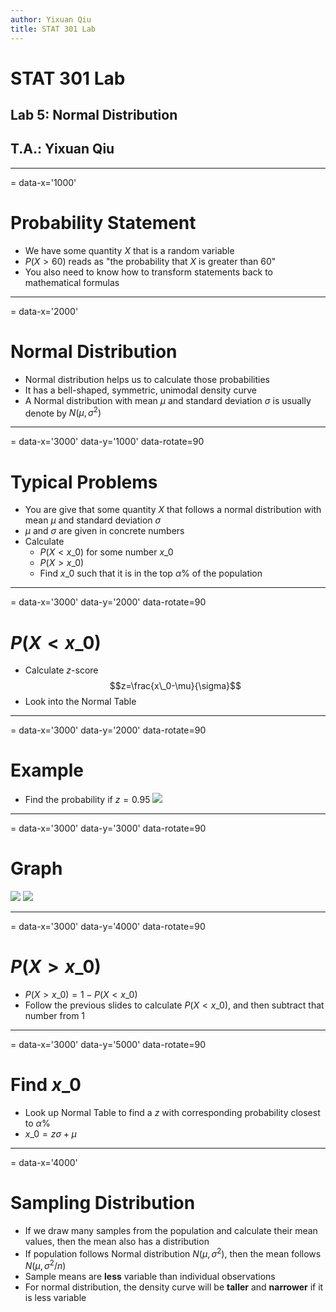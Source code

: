 ```yaml
---
author: Yixuan Qiu
title: STAT 301 Lab
---
```

# STAT 301 Lab
## Lab 5: Normal Distribution
## T.A.: Yixuan Qiu


---
= data-x='1000'
# Probability Statement
- We have some quantity $X$ that is a random variable
- $P(X>60)$ reads as "the probability that $X$ is greater than 60"
- You also need to know how to transform statements back to mathematical formulas



---
= data-x='2000'
# Normal Distribution
- Normal distribution helps us to calculate those probabilities
- It has a bell-shaped, symmetric, unimodal density curve
- A Normal distribution with mean $\mu$ and standard deviation $\sigma$ is usually denote by $N(\mu, \sigma^2)$



---
= data-x='3000' data-y='1000' data-rotate=90
# Typical Problems
- You are give that some quantity $X$ that follows a normal distribution with mean $\mu$
and standard deviation $\sigma$
- $\mu$ and $\sigma$ are given in concrete numbers
- Calculate
  - $P(X<x\_0)$ for some number $x\_0$
  - $P(X>x\_0)$
  - Find $x\_0$ such that it is in the top $\alpha$% of the population



---
= data-x='3000' data-y='2000' data-rotate=90
# $P(X<x\_0)$
- Calculate $z$-score
$$z=\frac{x\_0-\mu}{\sigma}$$
- Look into the Normal Table



---
= data-x='3000' data-y='2000' data-rotate=90
# Example
- Find the probability if $z=0.95$
![](normal_table.png)



---
= data-x='3000' data-y='3000' data-rotate=90
# Graph
![](dnorm.png)
![](dnorm2.png)


---
= data-x='3000' data-y='4000' data-rotate=90
# $P(X>x\_0)$
- $P(X>x\_0)=1-P(X<x\_0)$
- Follow the previous slides to calculate $P(X<x\_0)$, and then subtract that number from 1



---
= data-x='3000' data-y='5000' data-rotate=90
# Find $x\_0$
- Look up Normal Table to find a $z$ with corresponding probability closest to $\alpha$%
- $x\_0=z\sigma+\mu$



---
= data-x='4000'
# Sampling Distribution
- If we draw many samples from the population and calculate their mean values, then the mean also has a distribution
- If population follows Normal distribution $N(\mu, \sigma^2)$, then the mean follows $N(\mu, \sigma^2/n)$
- Sample means are **less** variable than individual observations
- For normal distribution, the density curve will be **taller** and **narrower** if it is less variable

